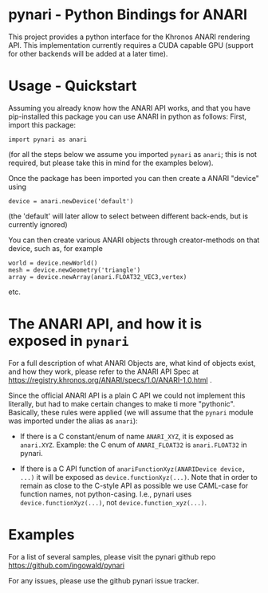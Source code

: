 # pynari - Python Bindings for ANARI

This project provides a python interface for the Khronos ANARI
rendering API. This implementation currently requires a CUDA capable
GPU (support for other backends will be added at a later time).

# Usage - Quickstart

Assuming you already know how the ANARI API works, and that you have
pip-installed this package you can use ANARI in python as follows:
First, import this package:

```
import pynari as anari
```
(for all the steps below we assume you imported `pynari` as `anari`;
this is not required, but please take this in mind for the examples below).

Once the package has been imported you can then create a ANARI
"device" using

```
device = anari.newDevice('default')
```
(the 'default' will later allow to select between different back-ends, 
but is currently ignored)

You can then create various ANARI objects through creator-methods
on that device, such as, for example

```
world = device.newWorld()
mesh = device.newGeometry('triangle')
array = device.newArray(anari.FLOAT32_VEC3,vertex)
```
etc. 

# The ANARI API, and how it is exposed in `pynari`

For a full description of what ANARI Objects are, what kind of
objects exist, and how they work, please refer to the ANARI API Spec 
at https://registry.khronos.org/ANARI/specs/1.0/ANARI-1.0.html . 

Since the official ANARI API is a plain C API we could not 
implement this literally, but had to make certain changes to make ti
more "pythonic". Basically, these rules were applied (we will assume
that the `pynari` module was imported under the alias as `anari`):

- If there is a C constant/enum of name `ANARI_XYZ`, it is exposed as
  `anari.XYZ`. Example: the C enum of `ANARI_FLOAT32` is
  `anari.FLOAT32` in pynari.
  
- If there is a C API function of `anariFunctionXyz(ANARIDevice
  device, ...)` it will be exposed as `device.functionXyz(...)`. Note
  that in order to remain as close to the C-style API as possible we
  use CAML-case for function names, not python-casing. I.e., pynari
  uses `device.functionXyz(...)`, not `device.function_xyz(...)`.
  
# Examples

For a list of several samples, please visit the pynari github repo
https://github.com/ingowald/pynari

For any issues, please use the github pynari issue tracker.


